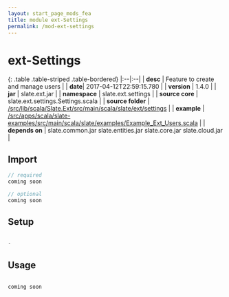 ```yaml
---
layout: start_page_mods_fea
title: module ext-Settings
permalink: /mod-ext-settings
---
```


# ext-Settings

{: .table .table-striped .table-bordered}
|:--|:--|
| **desc** | Feature to create and manage users | 
| **date**| 2017-04-12T22:59:15.780 |
| **version** | 1.4.0  |
| **jar** | slate.ext.jar  |
| **namespace** | slate.ext.settings  |
| **source core** | slate.ext.settings.Settings.scala  |
| **source folder** | [/src/lib/scala/Slate.Ext/src/main/scala/slate/ext/settings](https://github.com/code-helix/slatekit/tree/master/src/lib/scala/Slate.Ext/src/main/scala/slate/ext/settings)  |
| **example** | [/src/apps/scala/slate-examples/src/main/scala/slate/examples/Example_Ext_Users.scala](https://github.com/code-helix/slatekit/tree/master/src/apps/scala/slate-examples/src/main/scala/slate/examples/Example_Ext_Users.scala) |
| **depends on** |  slate.common.jar slate.entities.jar slate.core.jar slate.cloud.jar  |

## Import
```scala 
// required 
coming soon

// optional 
coming soon

```

## Setup
```scala

-

```

## Usage
```scala

coming soon

```

